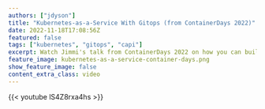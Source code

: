 ```yaml
---
authors: ["jdyson"]
title: "Kubernetes-as-a-Service With Gitops (from ContainerDays 2022)"
date: 2022-11-18T17:08:56Z
featured: false
tags: ["kubernetes", "gitops", "capi"]
excerpt: Watch Jimmi's talk from ContainerDays 2022 on how you can build your very own Kubernetes-as-a-Service with GitOps and ClusterAPI
feature_image: kubernetes-as-a-service-container-days.png
show_feature_image: false
content_extra_class: video
---
```


{{< youtube lS4Z8rxa4hs >}}
